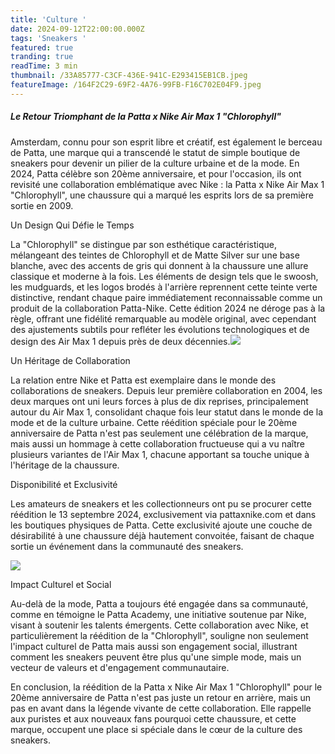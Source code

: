 ```yaml
---
title: 'Culture '
date: 2024-09-12T22:00:00.000Z
tags: 'Sneakers '
featured: true
tranding: true
readTime: 3 min
thumbnail: /33A85777-C3CF-436E-941C-E293415EB1CB.jpeg
featureImage: /164F2C29-69F2-4A76-99FB-F16C702E04F9.jpeg
---
```


##### Le Retour Triomphant de la Patta x Nike Air Max 1 "Chlorophyll" 

Amsterdam, connu pour son esprit libre et créatif, est également le berceau de Patta, une marque qui a transcendé le statut de simple boutique de sneakers pour devenir un pilier de la culture urbaine et de la mode. En 2024, Patta célèbre son 20ème anniversaire, et pour l'occasion, ils ont revisité une collaboration emblématique avec Nike : la Patta x Nike Air Max 1 "Chlorophyll", une chaussure qui a marqué les esprits lors de sa première sortie en 2009.

Un Design Qui Défie le Temps

La "Chlorophyll" se distingue par son esthétique caractéristique, mélangeant des teintes de Chlorophyll et de Matte Silver sur une base blanche, avec des accents de gris qui donnent à la chaussure une allure classique et moderne à la fois. Les éléments de design tels que le swoosh, les mudguards, et les logos brodés à l'arrière reprennent cette teinte verte distinctive, rendant chaque paire immédiatement reconnaissable comme un produit de la collaboration Patta-Nike. Cette édition 2024 ne déroge pas à la règle, offrant une fidélité remarquable au modèle original, avec cependant des ajustements subtils pour refléter les évolutions technologiques et de design des Air Max 1 depuis près de deux décennies.![](/D3F04C3C-E191-4438-A73D-DE0379E76C19.jpeg)

Un Héritage de Collaboration

La relation entre Nike et Patta est exemplaire dans le monde des collaborations de sneakers. Depuis leur première collaboration en 2004, les deux marques ont uni leurs forces à plus de dix reprises, principalement autour du Air Max 1, consolidant chaque fois leur statut dans le monde de la mode et de la culture urbaine. Cette réédition spéciale pour le 20ème anniversaire de Patta n'est pas seulement une célébration de la marque, mais aussi un hommage à cette collaboration fructueuse qui a vu naître plusieurs variantes de l'Air Max 1, chacune apportant sa touche unique à l'héritage de la chaussure.

Disponibilité et Exclusivité

Les amateurs de sneakers et les collectionneurs ont pu se procurer cette réédition le 13 septembre 2024, exclusivement via pattaxnike.com et dans les boutiques physiques de Patta. Cette exclusivité ajoute une couche de désirabilité à une chaussure déjà hautement convoitée, faisant de chaque sortie un événement dans la communauté des sneakers.

![](/ADB328E4-DA67-4C6D-AA57-781001DFBC1D.jpeg)

Impact Culturel et Social

Au-delà de la mode, Patta a toujours été engagée dans sa communauté, comme en témoigne le Patta Academy, une initiative soutenue par Nike, visant à soutenir les talents émergents. Cette collaboration avec Nike, et particulièrement la réédition de la "Chlorophyll", souligne non seulement l'impact culturel de Patta mais aussi son engagement social, illustrant comment les sneakers peuvent être plus qu'une simple mode, mais un vecteur de valeurs et d'engagement communautaire.

En conclusion, la réédition de la Patta x Nike Air Max 1 "Chlorophyll" pour le 20ème anniversaire de Patta n'est pas juste un retour en arrière, mais un pas en avant dans la légende vivante de cette collaboration. Elle rappelle aux puristes et aux nouveaux fans pourquoi cette chaussure, et cette marque, occupent une place si spéciale dans le cœur de la culture des sneakers.

### &#xA;
